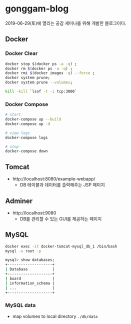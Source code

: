 # gonggam-blog

2019-06-29(토)에 열리는 공감 세미나를 위해 개발한 블로그이다.

## Docker

### Docker Clear

```sh
docker stop $(docker ps -a -q) ;
docker rm $(docker ps -a -q) ;
docker rmi $(docker images -q) --force ;
docker system prune;
docker system prune --volumes;

kill -kill `lsof -t -i tcp:3000`
```

### Docker Compose

```sh
# start
docker-compose up --build
docker-compose up -d

# view logs
docker-compose logs

# stop
docker-compose down
```

## Tomcat

- http://localhost:8080/example-webapp/
  - DB 테이블과 데이터를 출력해주는 JSP 페이지

## Adminer

- http://localhost:9080
  - DB를 관리할 수 있는 GUI를 제공하는 페이지

## MySQL

```sh
docker exec -it docker-tomcat-mysql_db_1 /bin/bash
mysql -u root -p

mysql> show databases;
+--------------------+
| Database           |
+--------------------+
| board              |
| information_schema |
| ...                |
+--------------------+
```

### MySQL data

- map volumes to local directory `./db/data`
